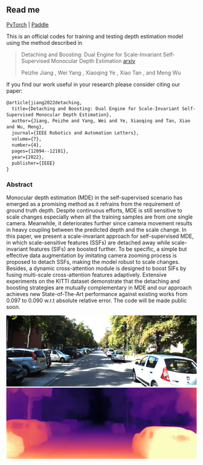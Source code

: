 ## Read me

[PyTorch](https://github.com/AttackonMuggle/DaB_NET0/tree/main/Pytorch) |
[Paddle](https://github.com/jinjidelinmouren/DaB_NET0/Paddle)

This is an official codes for training and testing depth estimation model using the method described in

> Detaching and Boosting: Dual Engine for Scale-Invariant Self-Supervised Monocular Depth Estimation [arxiv](https://arxiv.org/abs/2210.03952)
>
> Peizhe Jiang , Wei Yang , Xiaoqing Ye , Xiao Tan , and Meng Wu

If you find our work useful in your research please consider citing our paper:

```
@article{jiang2022detaching,
  title={Detaching and Boosting: Dual Engine for Scale-Invariant Self-Supervised Monocular Depth Estimation},
  author={Jiang, Peizhe and Yang, Wei and Ye, Xiaoqing and Tan, Xiao and Wu, Meng},
  journal={IEEE Robotics and Automation Letters},
  volume={7},
  number={4},
  pages={12094--12101},
  year={2022},
  publisher={IEEE}
}
```



### Abstract

Monocular depth estimation (MDE) in the self-supervised scenario has emerged as a promising method as it refrains from the requirement of ground truth depth. Despite continuous efforts, MDE is still sensitive to scale changes especially when all the training samples are from one single camera. Meanwhile, it deteriorates further since camera movement results in heavy coupling between the predicted depth and the scale change. In this paper, we present a scale-invariant approach for self-supervised MDE, in which scale-sensitive features (SSFs) are detached away while scale-invariant features (SIFs) are boosted further. To be specific, a simple but effective data augmentation by imitating camera zooming process is proposed to detach SSFs, making the model robust to scale changes. Besides, a dynamic cross-attention module is designed to boost SIFs by fusing multi-scale cross-attention features adaptively. Extensive experiments on the KITTI dataset demonstrate that the detaching and boosting strategies are mutually complementary in MDE and our approach achieves new State-of-The-Art performance against existing works from 0.097 to 0.090 w.r.t absolute relative error. The code will be made public soon.

<div align="center">
<img src=./Pytorch/assets/test.png width=621 height=188> <img src=./Pytorch/assets/disp_test.png width=621 height=188>
</div>
